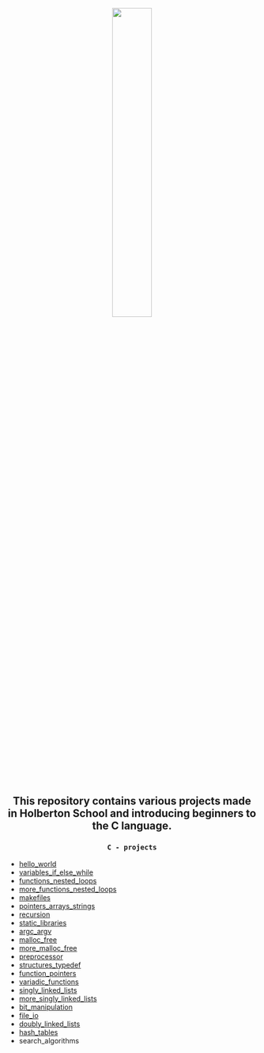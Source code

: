 <p align=center> <img align="" width="40%" src="https://upload.wikimedia.org/wikipedia/commons/thumb/3/35/The_C_Programming_Language_logo.svg/240px-The_C_Programming_Language_logo.svg.png" /> </p>

## <p align=center> This repository contains various projects made in Holberton School and introducing beginners to the C language.</p>

### <p align=center> `C - projects` </p>


- [hello_world](https://github.com/rChrisb/holbertonschool-low_level_programming/tree/main/hello_world)
- [variables_if_else_while](https://github.com/rChrisb/holbertonschool-low_level_programming/tree/main/variables_if_else_while)
- [functions_nested_loops](https://github.com/rChrisb/holbertonschool-low_level_programming/tree/main/functions_nested_loops)
- [more_functions_nested_loops](https://github.com/rChrisb/holbertonschool-low_level_programming/tree/main/more_functions_nested_loops)
- [makefiles](https://github.com/rChrisb/holbertonschool-low_level_programming/tree/main/makefiles)
- [pointers_arrays_strings](https://github.com/rChrisb/holbertonschool-low_level_programming/tree/main/pointers_arrays_strings)
- [recursion](https://github.com/rChrisb/holbertonschool-low_level_programming/tree/main/recursion)
- [static_libraries](https://github.com/rChrisb/holbertonschool-low_level_programming/tree/main/static_libraries)
- [argc_argv](https://github.com/rChrisb/holbertonschool-low_level_programming/tree/main/argc_argv)
- [malloc_free](https://github.com/rChrisb/holbertonschool-low_level_programming/tree/main/malloc_free)
- [more_malloc_free](https://github.com/rChrisb/holbertonschool-low_level_programming/tree/main/more_malloc_free)
- [preprocessor](https://github.com/rChrisb/holbertonschool-low_level_programming/tree/main/preprocessor)
- [structures_typedef](https://github.com/rChrisb/holbertonschool-low_level_programming/tree/main/structures_typedef)
- [function_pointers](https://github.com/rChrisb/holbertonschool-low_level_programming/tree/main/function_pointers)
- [variadic_functions](https://github.com/rChrisb/holbertonschool-low_level_programming/tree/main/variadic_functions)
- [singly_linked_lists](https://github.com/rChrisb/holbertonschool-low_level_programming/tree/main/singly_linked_lists)
- [more_singly_linked_lists](https://github.com/rChrisb/holbertonschool-low_level_programming/tree/main/more_singly_linked_lists)
- [bit_manipulation](https://github.com/rChrisb/holbertonschool-low_level_programming/tree/main/bit_manipulation)
- [file_io](https://github.com/rChrisb/holbertonschool-low_level_programming/tree/main/file_io)
- [doubly_linked_lists](https://github.com/rChrisb/holbertonschool-low_level_programming/tree/main/doubly_linked_lists)
- [hash_tables](https://github.com/rChrisb/holbertonschool-low_level_programming/tree/main/hash_tables)
- search_algorithms

</p>
